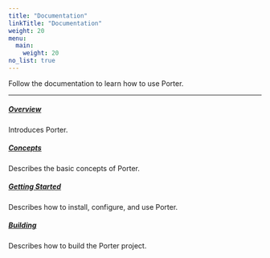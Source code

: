 ```yaml
---
title: "Documentation"
linkTitle: "Documentation"
weight: 20
menu:
  main:
    weight: 20
no_list: true
---
```


Follow the documentation to learn how to use Porter.

---

##### **[Overview](/docs/overview/)**

Introduces Porter.

##### **[Concepts](/docs/concepts/)**

Describes the basic concepts of Porter.

##### **[Getting Started](/docs/getting-started/)**

Describes how to install, configure, and use Porter.

##### **[Building](/docs/building/)**

Describes how to build the Porter project.